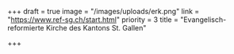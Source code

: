 +++
draft = true
image = "/images/uploads/erk.png"
link = "https://www.ref-sg.ch/start.html"
priority = 3
title = "Evangelisch-reformierte Kirche des Kantons St. Gallen"

+++

